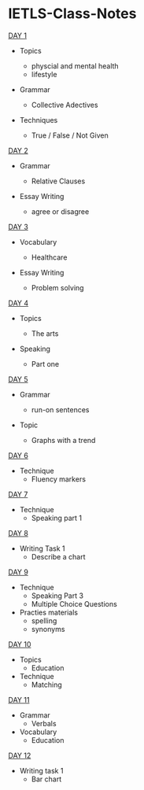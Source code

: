# IETLS-Class-Notes

[DAY 1](https://github.com/lightencc/IETLS-Class-Notes/blob/master/0831%20DAY%201.md)

* Topics
  * physcial and mental health
  * lifestyle

* Grammar
  * Collective Adectives

* Techniques
  * True / False / Not Given

[DAY 2](https://github.com/lightencc/IETLS-Class-Notes/blob/master/0901%20DAY%202.md)

* Grammar
  * Relative Clauses

* Essay Writing
  * agree or disagree

[DAY 3](https://github.com/lightencc/IETLS-Class-Notes/blob/master/0902%20DAY%203.md)

* Vocabulary
  * Healthcare

* Essay Writing
  * Problem solving

[DAY 4](https://github.com/lightencc/IETLS-Class-Notes/blob/master/0903%20DAY%204.md)

* Topics
  * The arts

* Speaking
  * Part one

[DAY 5](https://github.com/lightencc/IETLS-Class-Notes/blob/master/0904%20DAY%205.md)

* Grammar
  * run-on sentences

* Topic 
  * Graphs with a trend
  
[DAY 6](https://github.com/lightencc/IETLS-Class-Notes/blob/master/0908%20DAY%206.md)

* Technique
  * Fluency markers

[DAY 7](https://github.com/lightencc/IETLS-Class-Notes/blob/master/0909%20DAY%207.md)

* Technique 
  * Speaking part 1
 
[DAY 8](https://github.com/lightencc/IETLS-Class-Notes/blob/master/0910%20DAY%208.md)

* Writing Task 1
  * Describe a chart
 
[DAY 9](https://github.com/lightencc/IETLS-Class-Notes/blob/master/0911%20DAY%209.md)

* Technique
  * Speaking Part 3
  * Multiple Choice Questions
* Practies materials
  * spelling
  * synonyms
  
[DAY 10](https://github.com/lightencc/IETLS-Class-Notes/blob/master/0914%20DAY%2010.md)

* Topics
  * Education
* Technique
  * Matching
  
[DAY 11](https://github.com/lightencc/IETLS-Class-Notes/blob/master/0915%20DAY%2011.md)

* Grammar 
  * Verbals
* Vocabulary
  * Education
  
[DAY 12](https://github.com/lightencc/IETLS-Class-Notes/blob/master/0916%20DAY%2012.md)

* Writing task 1
  * Bar chart
  


